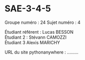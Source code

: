 # SAE-3-4-5

Groupe numéro : 24
Sujet numéro : 4

Étudiant référent : Lucas BESSON  
Étudiant 2 : Stévann CAMOZZI  
Étudiant 3 Alexis MARICHY 

URL du site pythonanywhere : .........
